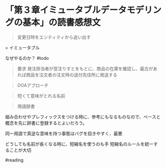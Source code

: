 # 「第３章イミュータブルデータモデリングの基本」の読書感想文

> 変更日時をエンティティから追い出す

= イミュータブル

なぜやるのか？
#todo

> 要求
> 発注担当者が受注りすとをもとに、商品の在庫を確認し、最古があれば商品を注文者の注文時の送付先住所に発送する

> DOAアプローチ

> 短くて意味がとれる名前

> 用語辞書

組み合わせやプレフィックスをつける時に、参考にもなるものなので、ベースと概念を先に辞書に登録するとよいだろう。

同一用語で真逆な意味を持つ事態はバグを招きやすく、最悪

どうしても名前が長くなる時に、短縮名を使うのも手
短縮名のルールを統一することが大切

#reading
